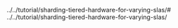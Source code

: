 ../../tutorial/sharding-tiered-hardware-for-varying-slas/# ../../tutorial/sharding-tiered-hardware-for-varying-slas/